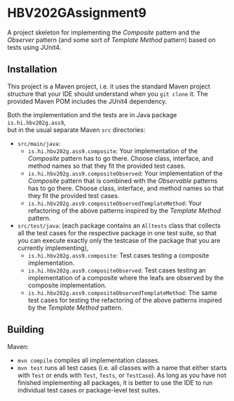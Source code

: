 # HBV202GAssignment9
A project skeleton for implementing the *Composite* pattern and the *Observer* pattern 
(and some sort of *Template Method* pattern) based on tests using JUnit4.

## Installation

This project is a Maven project, i.e. it uses the standard Maven project structure that your IDE should understand 
when you `git clone` it. The provided Maven POM includes the JUnit4 dependency.

Both the implementation and the tests are in Java package `is.hi.hbv202g.ass9`,  
but in the usual separate Maven `src` directories:

- `src/main/java`:
  - `is.hi.hbv202g.ass9.composite`: Your implementation of the *Composite* pattern has to go there. 
    Choose class, interface, and method names so that they fit the provided test cases.
  - `is.hi.hbv202g.ass9.compositeObserved`: Your implementation of the *Composite* pattern that is combined with the 
    *Observable* patterns has to go there. Choose class, interface, and method names so that they fit the provided test cases.
  - `is.hi.hbv202g.ass9.compositeObservedTemplateMethod`: Your refactoring of the above patterns inspired by the *Template Method* pattern.
- `src/test/java`: (each package contains an `Alltests` class that collects all the test cases for the respective 
  package in one test suite, so that you can execute exactly only the testcase of the package that you are currently implementing),
  - `is.hi.hbv202g.ass9.composite`: Test cases testing a composite implementation.
  - `is.hi.hbv202g.ass9.compositeObserved`: Test cases testing an implementation of a composite where the leafs are 
   observed by the composite implementation.
  - `is.hi.hbv202g.ass9.compositeObservedTemplateMethod`: The same test cases for testing the refactoring of the 
     above patterns inspired by the *Template Method* pattern.

## Building

Maven:

- `mvn compile` compiles all implementation classes.
- `mvn test` runs all test cases (i.e. all classes with a name that either starts with `Test` or ends with `Test`, 
  `Tests`, or `TestCase`). As long as you have not finished implementing all packages, it is better to use the IDE to
  run individual test cases or package-level test suites.
